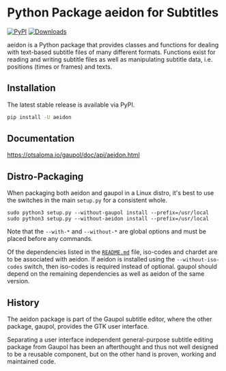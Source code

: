 Python Package aeidon for Subtitles
===================================

[![PyPI](https://img.shields.io/pypi/v/aeidon.svg)](https://pypi.org/project/aeidon/)
[![Downloads](https://pepy.tech/badge/aeidon/month)](https://pepy.tech/project/aeidon)

aeidon is a Python package that provides classes and functions for
dealing with text-based subtitle files of many different formats.
Functions exist for reading and writing subtitle files as well as
manipulating subtitle data, i.e. positions (times or frames) and texts.

## Installation

The latest stable release is available via PyPI.

```bash
pip install -U aeidon
```

## Documentation

https://otsaloma.io/gaupol/doc/api/aeidon.html

## Distro-Packaging

When packaging both aeidon and gaupol in a Linux distro, it's best to
use the switches in the main `setup.py` for a consistent whole.

    sudo python3 setup.py --without-gaupol install --prefix=/usr/local
    sudo python3 setup.py --without-aeidon install --prefix=/usr/local

Note that the `--with-*` and `--without-*` are global options and must
be placed before any commands.

Of the dependencies listed in the [`README.md`](README.md) file,
iso-codes and chardet are to be associated with aeidon. If aeidon is
installed using the `--without-iso-codes` switch, then iso-codes is
required instead of optional. gaupol should depend on the remaining
dependencies as well as aeidon of the same version.

## History

The aeidon package is part of the Gaupol subtitle editor, where the
other package, gaupol, provides the GTK user interface.

Separating a user interface independent general-purpose subtitle editing
package from Gaupol has been an afterthought and thus not well designed
to be a reusable component, but on the other hand is proven, working and
maintained code.
